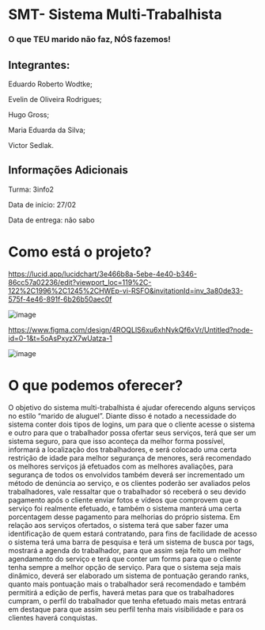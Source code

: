 # SMT- Sistema Multi-Trabalhista 

### O que TEU marido não faz, NÓS fazemos!

## Integrantes: 

Eduardo Roberto Wodtke;

Evelin de Oliveira Rodrigues;

Hugo Gross;

Maria Eduarda da Silva;

Victor Sedlak.



## Informações Adicionais

Turma: 3info2

Data de início: 27/02

Data de entrega: não sabo

# Como está o projeto?

https://lucid.app/lucidchart/3e466b8a-5ebe-4e40-b346-86cc57a02236/edit?viewport_loc=119%2C-122%2C1996%2C1245%2CHWEp-vi-RSFO&invitationId=inv_3a80de33-575f-4e46-891f-6b26b50aec0f

![image](https://github.com/user-attachments/assets/35e0363b-f98d-400a-819e-7d4f7be38c1d)


https://www.figma.com/design/4ROQLlS6xu6xhNykQf6xVr/Untitled?node-id=0-1&t=5oAsPxyzX7wUatza-1

![image](https://github.com/user-attachments/assets/875abafc-cede-4686-8b4b-da9b24245e18)



# O que podemos oferecer?

O objetivo do sistema multi-trabalhista é ajudar oferecendo alguns serviços no estilo “marido de aluguel”. Diante disso é notado a necessidade do sistema conter dois tipos de logins, um para que o cliente acesse o sistema e outro para que o trabalhador possa ofertar seus serviços, terá que ser um sistema seguro, para que isso aconteça da melhor forma possível, informará a localização dos trabalhadores, e será colocado uma certa restrição de idade para melhor segurança de menores, será recomendado os melhores serviços já efetuados com as melhores avaliações, para segurança de todos os envolvidos também deverá ser incrementado um método de denúncia ao serviço, e os clientes poderão ser avaliados pelos trabalhadores, vale ressaltar que o trabalhador só receberá o seu devido pagamento após o cliente enviar fotos e vídeos que comprovem que o serviço foi realmente efetuado, e também o sistema manterá uma certa porcentagem desse pagamento para melhorias do próprio sistema. 
Em relação aos serviços ofertados, o sistema terá que saber fazer uma identificação de quem estará contratando, para fins de facilidade de acesso o sistema terá uma barra de pesquisa e terá um sistema de busca por tags, mostrará a agenda do trabalhador, para que assim seja feito um melhor  agendamento do serviço e terá que conter um forms para que o cliente tenha sempre a melhor opção de serviço.
Para que o sistema seja mais dinâmico, deverá ser elaborado um sistema de pontuação gerando ranks, quanto mais pontuação mais o trabalhador será recomendado e também permitirá a edição de perfis, haverá metas para que os trabalhadores cumpram, o perfil do trabalhador que tenha efetuado mais metas entrará em destaque para que assim seu perfil tenha mais visibilidade e para os clientes haverá conquistas.
